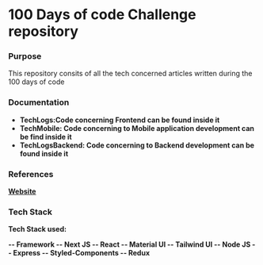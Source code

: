 <h1>100 Days of code Challenge repository</h1>


<h3>Purpose</h3>
<p>This repository consits of all the tech concerned articles written during the 100 days of code</p>


<h3>Documentation</h3>
<ul>
  <li><strong>TechLogs<strong>:Code concerning Frontend can be found inside it</li>
  <li><strong>TechMobile<strong>: Code concerning to Mobile application development can be find inside it</li>
    <li><strong>TechLogsBackend<strong>: Code concerning to Backend development can be found inside it</li>
</ul>

<h3>References</h3>
<a href="www.ihatereading.in/logs">Website</a>


<h3>Tech Stack</h3>
<p>Tech Stack used:</p>
-- Framework 
-- Next JS
-- React
-- Material UI
-- Tailwind UI
-- Node JS
-- Express
-- Styled-Components
-- Redux


